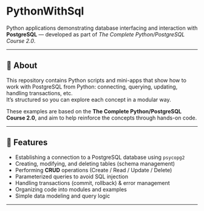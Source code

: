 # PythonWithSql

Python applications demonstrating database interfacing and interaction with **PostgreSQL** — developed as part of *The Complete Python/PostgreSQL Course 2.0*.

---

## 🧩 About

This repository contains Python scripts and mini-apps that show how to work with PostgreSQL from Python: connecting, querying, updating, handling transactions, etc.  
It’s structured so you can explore each concept in a modular way.

These examples are based on the **The Complete Python/PostgreSQL Course 2.0**, and aim to help reinforce the concepts through hands-on code.

---

## 🚀 Features

- Establishing a connection to a PostgreSQL database using `psycopg2`
- Creating, modifying, and deleting tables (schema management)
- Performing **CRUD** operations (Create / Read / Update / Delete)
- Parameterized queries to avoid SQL injection
- Handling transactions (commit, rollback) & error management
- Organizing code into modules and examples
- Simple data modeling and query logic

---

